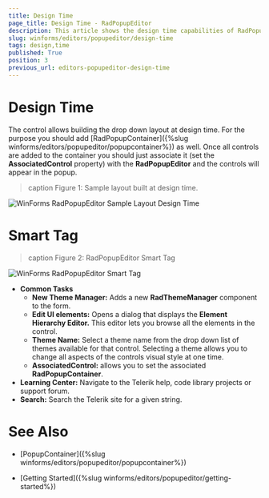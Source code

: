 ```yaml
---
title: Design Time
page_title: Design Time - RadPopupEditor
description: This article shows the design time capabilities of RadPopupEditor.
slug: winforms/editors/popupeditor/design-time
tags: design,time
published: True
position: 3
previous_url: editors-popupeditor-design-time
---
```


# Design Time

The control allows building the drop down layout at design time. For the purpose you should add [RadPopupContainer]({%slug winforms/editors/popupeditor/popupcontainer%}) as well. Once all controls are added to the container you should just associate it (set the __AssociatedControl__ property) with the __RadPopupEditor__ and the controls will appear in the popup.
      
>caption Figure 1: Sample layout built at design time.

![WinForms RadPopupEditor Sample Layout Design Time](images/editors-popupeditor-design-time002.png)

# Smart Tag

>caption Figure 2: RadPopupEditor Smart Tag

![WinForms RadPopupEditor Smart Tag](images/editors-popupeditor-design-time001.png)

* __Common Tasks__
    - __New Theme Manager:__ Adds a new __RadThemeManager__ component to the form.
    - __Edit UI elements:__ Opens a dialog that displays the __Element Hierarchy Editor.__ This editor lets you browse all the elements in the control.
    - __Theme Name:__ Select a theme name from the drop down list of themes available for that control. Selecting a theme allows you to change all aspects of the controls visual style at one time.
    - __AssociatedControl:__ allows you to set the associated __RadPopupContainer__.
* __Learning Center:__ Navigate to the Telerik help, code library projects or support forum.
* __Search:__ Search the Telerik site for a given string.


# See Also

 * [PopupContainer]({%slug winforms/editors/popupeditor/popupcontainer%})

 * [Getting Started]({%slug winforms/editors/popupeditor/getting-started%})
